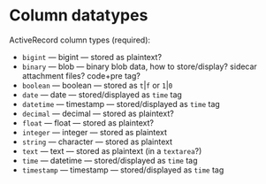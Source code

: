# Column datatypes

ActiveRecord column types (required):

- `bigint` — bigint — stored as plaintext?
- `binary` — blob — binary blob data, how to store/display? sidecar attachment files? code+pre tag?
- `boolean` — boolean — stored as `t`|`f` or `1`|`0`
- `date` — date — stored/displayed as `time` tag
- `datetime` — timestamp — stored/displayed as `time` tag
- `decimal` — decimal — stored as plaintext?
- `float` — float — stored as plaintext?
- `integer` — integer — stored as plaintext
- `string` — character — stored as plaintext
- `text` — text — stored as plaintext (in a `textarea`?)
- `time` — datetime — stored/displayed as `time` tag
- `timestamp` — timestamp — stored/displayed as `time` tag
